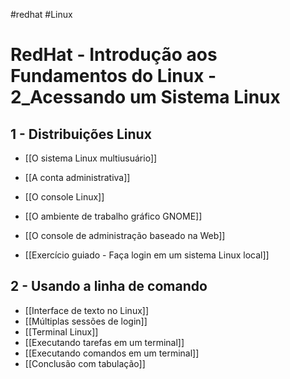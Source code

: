 #redhat #Linux 
# RedHat - Introdução aos Fundamentos do Linux - 2_Acessando um Sistema Linux

## 1 - Distribuições Linux

- [[O sistema Linux multiusuário]]
- [[A conta administrativa]]
- [[O console Linux]]
- [[O ambiente de trabalho gráfico GNOME]]
- [[O console de administração baseado na Web]]

- [[Exercício guiado - Faça login em um sistema Linux local]]

## 2 - Usando a linha de comando

- [[Interface de texto no Linux]]
- [[Múltiplas sessões de login]]
- [[Terminal Linux]]
- [[Executando tarefas em um terminal]]
- [[Executando comandos em um terminal]]
- [[Conclusão com tabulação]]














